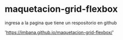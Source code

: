 # maquetacion-grid-flexbox


ingresa a la pagina que tiene un respositorio en github

'https://imbana.github.io/maquetacion-grid-flexbox/'


